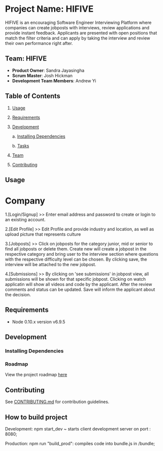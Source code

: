 # Project Name: HIFIVE

HIFIVE is an encouraging Software Engineer Interviewing Platform where companies can create jobposts with interviews, review applications and provide instant feedback. Applicants are presented with open positions that match the filter criteria and can apply by taking the interview and review their own performance right after. 

## Team: HIFIVE

 - __Product Owner__: Sandra Jayasingha
 - __Scrum Master__: Josh Hickman
 - __Development Team Members__: Andrew Yi

## Table of Contents

1. [Usage](#Usage)

2. [Requirements](#requirements)

3. [Development](#development)

   a. [Installing Dependencies](#installing-dependencies)

   b. [Tasks](#tasks)
     
4. [Team](#team)

5. [Contributing](#contributing)

## Usage

# Company

 1.[Login/Signup] >> Enter email address and password to create or login to an existing account. 
 
 2.[Edit Profile] >> Edit Profile and provide industry and location, as well as upload picture that represents culture
 
 3.[Jobposts] >> Click on jobposts for the category junior, mid or senior to find all jobposts or delete them. Create new will create a jobpost in the respective category and bring user to the interview section where questions with the respective difficulty level can be chosen. By clicking save, the interview will be attached to the new jobpost. 
 
 4.[Submissions] >> By clicking on 'see submissions' in jobpost view, all submissions will be shown for that specific jobpost. Clicking on watch applicatin will show all videos and code by the applicant. After the review comments and status can be updated. Save will inform the applicant about the decision. 
 

## Requirements

- Node 0.10.x version v6.9.5

## Development

### Installing Dependencies



### Roadmap

View the project roadmap [here](LINK_TO_PROJECT_ISSUES)


## Contributing

See [CONTRIBUTING.md](CONTRIBUTING.md) for contribution guidelines.



## How to build project

Development:
npm start_dev ~ starts client development server on port : 8080;

Production:
npm run "build_prod": compiles code into bundle.js in /bundle;


